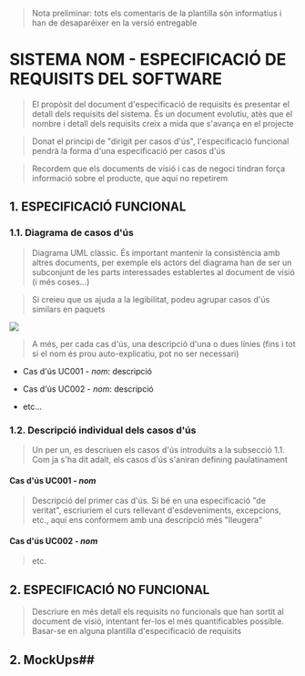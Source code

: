 ﻿> Nota preliminar: tots els comentaris de la plantilla són informatius i han de desaparéixer en la versió entregable

# SISTEMA NOM - ESPECIFICACIÓ DE REQUISITS DEL SOFTWARE #


> El propòsit del document d'especificació de requisits és presentar el detall dels requisits del sistema. És un document evolutiu, atès que el nombre i detall dels requisits creix a mida que s'avança en el projecte

> Donat el principi de "dirigit per casos d'ús", l'especificació funcional pendrà la forma d'una especificació per casos d'ús

> Recordem que els documents de visió i cas de negoci tindran força informació sobre el producte, que aquí no repetirem


## 1. ESPECIFICACIÓ FUNCIONAL ##

### 1.1. Diagrama de casos d'ús

> Diagrama UML clàssic. És important mantenir la consistència amb altres documents, per exemple els actors del diagrama han de ser un subconjunt de les parts interessades establertes al document de visió (i més coses...)

> Si creieu que us ajuda a la legibilitat, podeu agrupar casos d'ús similars en paquets

![](http://agilemodeling.com/images/style/useCaseOnlineShopping.gif)

> A més, per cada cas d'ús, una descripció d'una o dues línies (fins i tot si el nom és prou auto-explicatiu, pot no ser necessari)

- Cas d'ús UC001 - *nom*: descripció

- Cas d'ús UC002 - *nom*: descripció

- etc...

### 1.2. Descripció individual dels casos d'ús

> Un per un, es descriuen els casos d'ús introduïts a la subsecció 1.1. Com ja s'ha dit adalt, els casos d'ús s'aniran defining paulatinament

#### Cas d'ús UC001 - *nom* ####

> Descripció del primer cas d'ús. Si bé en una especificació "de veritat", escriuriem el curs rellevant d'esdeveniments, excepcions, etc., aquí ens conformem amb una descripció més "lleugera"

#### Cas d'ús UC002 - *nom* ####

> etc.

## 2. ESPECIFICACIÓ NO FUNCIONAL ##

> Descriure en més detall els requisits no funcionals que han sortit al document de visió, intentant fer-los el més quantificables possible. Basar-se en alguna plantilla d'especificació de requisits

## 2. MockUps##

